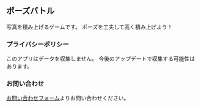 ## ポーズバトル

写真を積み上げるゲームです。
ポーズを工夫して高く積み上げよう！

### プライバシーポリシー
このアプリはデータを収集しません。
今後のアップデートで収集する可能性はあります。

### お問い合わせ
[お問い合わせフォーム](https://forms.gle/eHkJcVyfRPsHveoC9)よりお問い合わせください。
